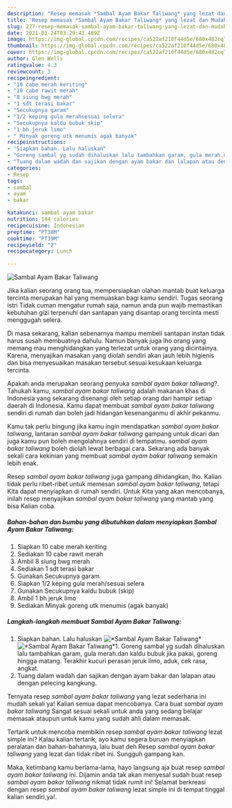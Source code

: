 ```yaml
---
description: "Resep memasak *Sambal Ayam Bakar Taliwang* yang lezat dan Mudah Dibuat"
title: "Resep memasak *Sambal Ayam Bakar Taliwang* yang lezat dan Mudah Dibuat"
slug: 277-resep-memasak-sambal-ayam-bakar-taliwang-yang-lezat-dan-mudah-dibuat
date: 2021-03-24T03:29:43.489Z
image: https://img-global.cpcdn.com/recipes/ca522af210f44d5e/680x482cq70/sambal-ayam-bakar-taliwang-foto-resep-utama.jpg
thumbnail: https://img-global.cpcdn.com/recipes/ca522af210f44d5e/680x482cq70/sambal-ayam-bakar-taliwang-foto-resep-utama.jpg
cover: https://img-global.cpcdn.com/recipes/ca522af210f44d5e/680x482cq70/sambal-ayam-bakar-taliwang-foto-resep-utama.jpg
author: Glen Wells
ratingvalue: 4.3
reviewcount: 3
recipeingredient:
- "10 cabe merah keriting"
- "10 cabe rawit merah"
- "8 siung bwg merah"
- "1 sdt terasi bakar"
- "Secukupnya garam"
- "1/2 keping gula merahsesuai selera"
- "Secukupnya kaldu bubuk skip"
- "1 bh jeruk limo"
- " Minyak goreng utk menumis agak banyak"
recipeinstructions:
- "Siapkan bahan. Lalu haluskan"
- "Goreng sambal yg sudah dihaluskan lalu tambahkan garam, gula merah.dan kaldu bubuk jika pakai, goreng hingga matang. Terakhir kucuri perasan jeruk limo, aduk, cek rasa, angkat."
- "Tuang dalam wadah dan sajikan dengan ayam bakar dan lalapan atau dengan pelecing kangkung."
categories:
- Resep
tags:
- sambal
- ayam
- bakar

katakunci: sambal ayam bakar 
nutrition: 144 calories
recipecuisine: Indonesian
preptime: "PT38M"
cooktime: "PT39M"
recipeyield: "2"
recipecategory: Lunch

---
```



![*Sambal Ayam Bakar Taliwang*](https://img-global.cpcdn.com/recipes/ca522af210f44d5e/680x482cq70/sambal-ayam-bakar-taliwang-foto-resep-utama.jpg)

Jika kalian seorang orang tua, mempersiapkan olahan mantab buat keluarga tercinta merupakan hal yang memuaskan bagi kamu sendiri. Tugas seorang istri Tidak cuman mengatur rumah saja, namun anda pun wajib memastikan kebutuhan gizi terpenuhi dan santapan yang disantap orang tercinta mesti menggugah selera.

Di masa  sekarang, kalian sebenarnya mampu membeli santapan instan tidak harus susah membuatnya dahulu. Namun banyak juga lho orang yang memang mau menghidangkan yang terlezat untuk orang yang dicintainya. Karena, menyajikan masakan yang diolah sendiri akan jauh lebih higienis dan bisa menyesuaikan masakan tersebut sesuai kesukaan keluarga tercinta. 



Apakah anda merupakan seorang penyuka *sambal ayam bakar taliwang*?. Tahukah kamu, *sambal ayam bakar taliwang* adalah makanan khas di Indonesia yang sekarang disenangi oleh setiap orang dari hampir setiap daerah di Indonesia. Kamu dapat membuat *sambal ayam bakar taliwang* sendiri di rumah dan boleh jadi hidangan kesenanganmu di akhir pekanmu.

Kamu tak perlu bingung jika kamu ingin mendapatkan *sambal ayam bakar taliwang*, lantaran *sambal ayam bakar taliwang* gampang untuk dicari dan juga kamu pun boleh mengolahnya sendiri di tempatmu. *sambal ayam bakar taliwang* boleh diolah lewat berbagai cara. Sekarang ada banyak sekali cara kekinian yang membuat *sambal ayam bakar taliwang* semakin lebih enak.

Resep *sambal ayam bakar taliwang* juga gampang dihidangkan, lho. Kalian tidak perlu ribet-ribet untuk memesan *sambal ayam bakar taliwang*, tetapi Kita dapat menyiapkan di rumah sendiri. Untuk Kita yang akan mencobanya, inilah resep menyajikan *sambal ayam bakar taliwang* yang mantab yang bisa Kalian coba.

<!--inarticleads1-->

##### Bahan-bahan dan bumbu yang dibutuhkan dalam menyiapkan *Sambal Ayam Bakar Taliwang*:

1. Siapkan 10 cabe merah keriting
1. Sediakan 10 cabe rawit merah
1. Ambil 8 siung bwg merah
1. Sediakan 1 sdt terasi bakar
1. Gunakan Secukupnya garam
1. Siapkan 1/2 keping gula merah/sesuai selera
1. Gunakan Secukupnya kaldu bubuk (skip)
1. Ambil 1 bh jeruk limo
1. Sediakan  Minyak goreng utk menumis (agak banyak)




<!--inarticleads2-->

##### Langkah-langkah membuat *Sambal Ayam Bakar Taliwang*:

1. Siapkan bahan. Lalu haluskan
<img src="https://img-global.cpcdn.com/steps/aa14baf89f198272/160x128cq70/sambal-ayam-bakar-taliwang-langkah-memasak-1-foto.jpg" alt="*Sambal Ayam Bakar Taliwang*"><img src="https://img-global.cpcdn.com/steps/5ca726b5ebb497f2/160x128cq70/sambal-ayam-bakar-taliwang-langkah-memasak-1-foto.jpg" alt="*Sambal Ayam Bakar Taliwang*">1. Goreng sambal yg sudah dihaluskan lalu tambahkan garam, gula merah.dan kaldu bubuk jika pakai, goreng hingga matang. Terakhir kucuri perasan jeruk limo, aduk, cek rasa, angkat.
1. Tuang dalam wadah dan sajikan dengan ayam bakar dan lalapan atau dengan pelecing kangkung.




Ternyata resep *sambal ayam bakar taliwang* yang lezat sederhana ini mudah sekali ya! Kalian semua dapat mencobanya. Cara buat *sambal ayam bakar taliwang* Sangat sesuai sekali untuk anda yang sedang belajar memasak ataupun untuk kamu yang sudah ahli dalam memasak.

Tertarik untuk mencoba membikin resep *sambal ayam bakar taliwang* lezat simple ini? Kalau kalian tertarik, ayo kamu segera buruan menyiapkan peralatan dan bahan-bahannya, lalu buat deh Resep *sambal ayam bakar taliwang* yang lezat dan tidak ribet ini. Sungguh gampang kan. 

Maka, ketimbang kamu berlama-lama, hayo langsung aja buat resep *sambal ayam bakar taliwang* ini. Dijamin anda tak akan menyesal sudah buat resep *sambal ayam bakar taliwang* nikmat tidak rumit ini! Selamat berkreasi dengan resep *sambal ayam bakar taliwang* lezat simple ini di tempat tinggal kalian sendiri,ya!.

